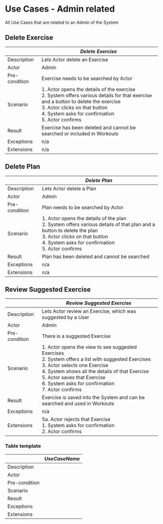 # Use Cases - Admin related

All Use Cases that are related to an Admin of the System 

## Delete Exercise

|               | _Delete Exercise_ |
|---------------|-------------------|
| Description   | Lets Actor delete an Exercise |
| Actor         | Admin |
| Pre-condition | Exercise needs to be searched by Actor |
| Scenario      | 1. Actor opens the details of the exercise </br> 2. System offers various details for that exercise and a button to delete the exercise </br> 3. Actor clicks on that button </br> 4. System asks for confirmation </br> 5. Actor confirms |
| Result        | Exercise has been deleted and cannot be searched or included in Workouts |
| Exceptions    | n/a |
| Extensions    | n/a |

## Delete Plan

|               | _Delete Plan_ |
|---------------|---------------|
| Description   | Lets Actor delete a Plan |
| Actor         | Admin |
| Pre-condition | Plan needs to be searched by Actor |
| Scenario      | 1. Actor opens the details of the plan </br> 2. System offers various details of that plan and a button to delete the plan </br> 3. Actor clicks on that button </br> 4. System asks for confirmation </br> 5. Actor confirms |
| Result        | Plan has been deleted and cannot be searched |
| Exceptions    | n/a |
| Extensions    | n/a |

## Review Suggested Exercise

|               | _Review Suggested Exercise_ |
|---------------|-----------------------------|
| Description   | Lets Actor review an Exercise, which was suggested by a User |
| Actor         | Admin |
| Pre-condition | There is a suggested Exercise |
| Scenario      | 1. Actor opens the view to see suggested Exercises </br> 2. System offers a list with suggested Exercises </br> 3. Actor selects one Exercise </br> 4. System shows all the details of that Exercise </br> 5. Actor saves that Exercise </br> 6. System asks for confirmation </br> 7. Actor confirms |
| Result        | Exercise is saved into the System and can be searched and used in Workouts |
| Exceptions    | n/a |
| Extensions    | 5a. Actor rejects that Exercise </br> 1. System asks for confirmation </br> 2. Actor confirms |

### Table template

|               | _UseCaseName_ |
|---------------|---------------|
| Description   |  |
| Actor         |  |
| Pre-condition |  |
| Scenario      |  |
| Result        |  |
| Exceptions    |  |
| Extensions    |  |